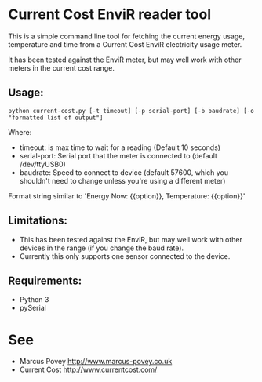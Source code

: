 Current Cost EnviR reader tool
==============================

This is a simple command line tool for fetching the current energy usage, temperature and time from a Current Cost EnviR electricity usage meter.

It has been tested against the EnviR meter, but may well work with other meters in the current cost range.
	
Usage:
------
	
	python current-cost.py [-t timeout] [-p serial-port] [-b baudrate] [-o "formatted list of output"]

Where:

 * timeout: is max time to wait for a reading (Default 10 seconds)
 * serial-port: Serial port that the meter is connected to (default /dev/ttyUSB0)
 * baudrate: Speed to connect to device (default 57600, which you shouldn't need to change unless you're using a different meter)

Format string similar to 'Energy Now: {{option}}, Temperature: {{option}}'

Limitations:
------------

 * This has been tested against the EnviR, but may well work with other devices in the range (if you change the baud rate).
 * Currently this only supports one sensor connected to the device.

Requirements:
-------------
 
 * Python 3
 * pySerial

See
===

 * Marcus Povey <http://www.marcus-povey.co.uk>
 * Current Cost <http://www.currentcost.com/>
	 

